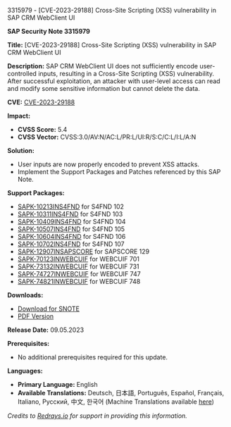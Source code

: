 3315979 - [CVE-2023-29188] Cross-Site Scripting (XSS) vulnerability in SAP CRM WebClient UI

**SAP Security Note 3315979**

**Title:** [CVE-2023-29188] Cross-Site Scripting (XSS) vulnerability in SAP CRM WebClient UI

**Description:**
SAP CRM WebClient UI does not sufficiently encode user-controlled inputs, resulting in a Cross-Site Scripting (XSS) vulnerability. After successful exploitation, an attacker with user-level access can read and modify some sensitive information but cannot delete the data.

**CVE:** [CVE-2023-29188](https://www.cve.org/CVERecord?id=CVE-2023-29188)

**Impact:**
- **CVSS Score:** 5.4
- **CVSS Vector:** CVSS:3.0/AV:N/AC:L/PR:L/UI:R/S:C/C:L/I:L/A:N

**Solution:**
- User inputs are now properly encoded to prevent XSS attacks.
- Implement the Support Packages and Patches referenced by this SAP Note.

**Support Packages:**
- [SAPK-10213INS4FND](https://me.sap.com/supportpackage/SAPK-10213INS4FND) for S4FND 102
- [SAPK-10311INS4FND](https://me.sap.com/supportpackage/SAPK-10311INS4FND) for S4FND 103
- [SAPK-10409INS4FND](https://me.sap.com/supportpackage/SAPK-10409INS4FND) for S4FND 104
- [SAPK-10507INS4FND](https://me.sap.com/supportpackage/SAPK-10507INS4FND) for S4FND 105
- [SAPK-10604INS4FND](https://me.sap.com/supportpackage/SAPK-10604INS4FND) for S4FND 106
- [SAPK-10702INS4FND](https://me.sap.com/supportpackage/SAPK-10702INS4FND) for S4FND 107
- [SAPK-12907INSAPSCORE](https://me.sap.com/supportpackage/SAPK-12907INSAPSCORE) for SAPSCORE 129
- [SAPK-70123INWEBCUIF](https://me.sap.com/supportpackage/SAPK-70123INWEBCUIF) for WEBCUIF 701
- [SAPK-73132INWEBCUIF](https://me.sap.com/supportpackage/SAPK-73132INWEBCUIF) for WEBCUIF 731
- [SAPK-74727INWEBCUIF](https://me.sap.com/supportpackage/SAPK-74727INWEBCUIF) for WEBCUIF 747
- [SAPK-74821INWEBCUIF](https://me.sap.com/supportpackage/SAPK-74821INWEBCUIF) for WEBCUIF 748

**Downloads:**
- [Download for SNOTE](https://notesdownloads.sap.com/note/0040000000555772023)
- [PDF Version](https://userapps.support.sap.com/sap/support/sfm/notes/print/0003315979?language=en-US&token=11416A775C827D7FC72031D6F1E66565)

**Release Date:** 09.05.2023

**Prerequisites:**
- No additional prerequisites required for this update.

**Languages:**
- **Primary Language:** English
- **Available Translations:** Deutsch, 日本語, Português, Español, Français, Italiano, Русский, 中文, 한국어 (Machine Translations available [here](https://me.sap.com/notes/0003315979/))

*Credits to [Redrays.io](https://redrays.io) for support in providing this information.*